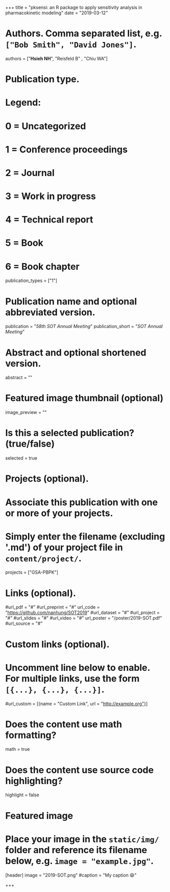 +++
title = "pksensi: an R package to apply sensitivity analysis in pharmacokinetic modeling"
date = "2019-03-12"

# Authors. Comma separated list, e.g. `["Bob Smith", "David Jones"]`.
authors = ["**Hsieh NH**", "Reisfeld B" , "Chiu WA"]

# Publication type.
# Legend:
# 0 = Uncategorized
# 1 = Conference proceedings
# 2 = Journal
# 3 = Work in progress
# 4 = Technical report
# 5 = Book
# 6 = Book chapter
publication_types = ["1"]

# Publication name and optional abbreviated version.
publication = "*58th SOT Annual Meeting*"
publication_short = "*SOT Annual Meeting*"

# Abstract and optional shortened version.
abstract = ""

# Featured image thumbnail (optional)
image_preview = ""

# Is this a selected publication? (true/false)
selected = true

# Projects (optional).
#   Associate this publication with one or more of your projects.
#   Simply enter the filename (excluding '.md') of your project file in `content/project/`.
projects = ["GSA-PBPK"]

# Links (optional).
#url_pdf = "#"
#url_preprint = "#"
url_code = "https://github.com/nanhung/SOT2019"
#url_dataset = "#"
#url_project = "#"
#url_slides = "#"
#url_video = "#"
url_poster = "/poster/2019-SOT.pdf"
#url_source = "#"

# Custom links (optional).
#   Uncomment line below to enable. For multiple links, use the form `[{...}, {...}, {...}]`.
#url_custom = [{name = "Custom Link", url = "http://example.org"}]

# Does the content use math formatting?
math = true

# Does the content use source code highlighting?
highlight = false

# Featured image
# Place your image in the `static/img/` folder and reference its filename below, e.g. `image = "example.jpg"`.
[header]
image = "2019-SOT.png"
#caption = "My caption :smile:"

+++